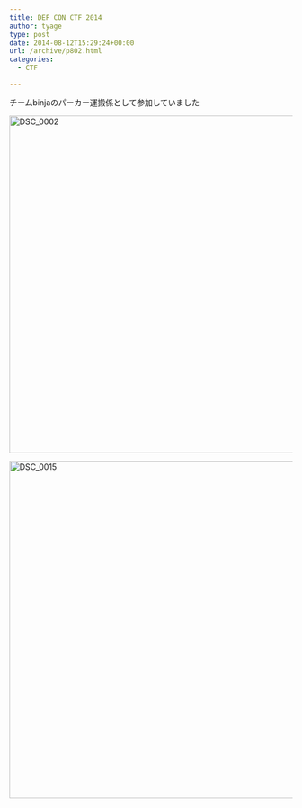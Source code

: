 ```yaml
---
title: DEF CON CTF 2014
author: tyage
type: post
date: 2014-08-12T15:29:24+00:00
url: /archive/p802.html
categories:
  - CTF

---
```

<p>チームbinjaのパーカー運搬係として参加していました</p>
<p><a href="https://www.flickr.com/photos/tyage/14710640429" title="DSC_0002 by チャゲ, on Flickr"><img src="https://farm6.staticflickr.com/5596/14710640429_5340f694e5_c.jpg" width="800" height="600" alt="DSC_0002"></a></p>
<p><a href="https://www.flickr.com/photos/tyage/14894211811" title="DSC_0015 by チャゲ, on Flickr"><img src="https://farm4.staticflickr.com/3843/14894211811_5ec384d141_c.jpg" width="800" height="600" alt="DSC_0015"></a></p>
